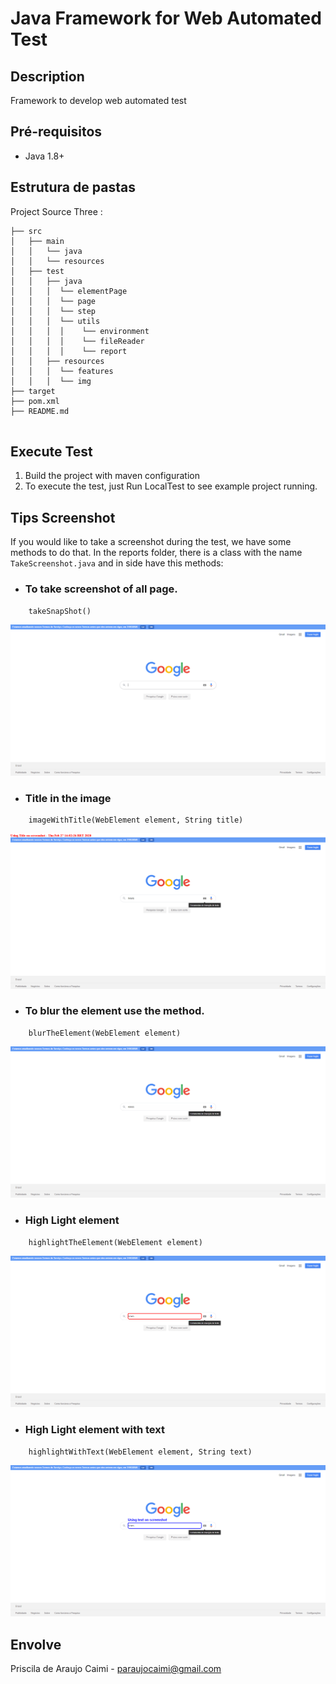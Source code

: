 # Java Framework for Web Automated Test 

## Description

Framework to develop web automated test

## Pré-requisitos

- Java 1.8+

## Estrutura de pastas 

Project Source Three :
```
├── src
│   ├── main
│   │   └── java
│   │   └── resources
│   ├── test
│   │   ├── java
│   │   │  └── elementPage
│   │   │  └── page
│   │   │  └── step
│   │   │  └── utils
│   │   │  │    └── environment
│   │   │  │    └── fileReader
│   │   │  │    └── report
│   │   ├── resources
│   │   │  └── features
│   │   │  └── img
├── target
├── pom.xml
├── README.md


```

## Execute Test

1. Build the project with maven configuration 
2. To execute the test, just Run LocalTest to see example project running.

## Tips Screenshot

If you would like to take a screenshot during the test, we have some methods to do that. In the reports folder, there is a class with the name ```TakeScreenshot.java``` and in side have this methods: 

- ### To take screenshot of all page. 
```
    takeSnapShot() 
```
![bluer](src\test\resources\readme\fullscreenshot.png)

- ### Title in the image
```
    imageWithTitle(WebElement element, String title)
```
![bluer](src\test\resources\readme\title.png)

- ### To blur the element use the method. 
```
    blurTheElement(WebElement element)
```
![bluer](src\test\resources\readme\blur.png)

- ### High Light element 
```
    highlightTheElement(WebElement element)
```
![bluer](src\test\resources\readme\highlith.png)

- ### High Light element with text
```
    highlightWithText(WebElement element, String text)
```
![bluer](src\test\resources\readme\highlithwithtext.png)


## Envolve

Priscila de Araujo Caimi - paraujocaimi@gmail.com

